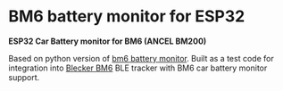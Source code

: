# BM6 battery monitor for ESP32
**ESP32 Car Battery monitor for BM6 (ANCEL BM200)**

Based on python version of [bm6 battery monitor](https://github.com/JeffWDH/bm6-battery-monitor). Built as a test code for integration into [Blecker BM6](https://github.com/Goodwillson/blecker-bm6) BLE tracker with BM6 car battery monitor support.
